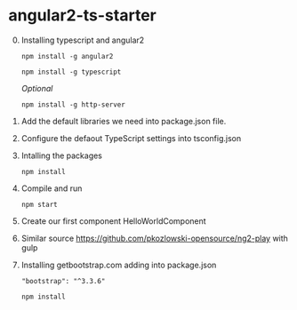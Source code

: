 # angular2-ts-starter
0. Installing typescript and angular2

   `npm install -g angular2`

   `npm install -g typescript`

   *Optional*

   `npm install -g http-server`

1. Add the default libraries we need into package.json file.
2. Configure the defaout TypeScript settings into tsconfig.json
3. Intalling the packages

   `npm install`

4. Compile and run

   `npm start`

5. Create our first component HelloWorldComponent

6. Similar source https://github.com/pkozlowski-opensource/ng2-play with gulp

7. Installing getbootstrap.com adding into package.json

   `"bootstrap": "^3.3.6"`

   `npm install`
